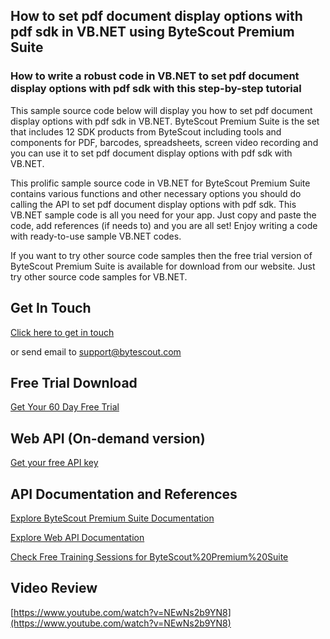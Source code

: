 ## How to set pdf document display options with pdf sdk in VB.NET using ByteScout Premium Suite

### How to write a robust code in VB.NET to set pdf document display options with pdf sdk with this step-by-step tutorial

This sample source code below will display you how to set pdf document display options with pdf sdk in VB.NET. ByteScout Premium Suite is the set that includes 12 SDK products from ByteScout including tools and components for PDF, barcodes, spreadsheets, screen video recording and you can use it to set pdf document display options with pdf sdk with VB.NET.

This prolific sample source code in VB.NET for ByteScout Premium Suite contains various functions and other necessary options you should do calling the API to set pdf document display options with pdf sdk. This VB.NET sample code is all you need for your app. Just copy and paste the code, add references (if needs to) and you are all set! Enjoy writing a code with ready-to-use sample VB.NET codes.

If you want to try other source code samples then the free trial version of ByteScout Premium Suite is available for download from our website. Just try other source code samples for VB.NET.

## Get In Touch

[Click here to get in touch](https://bytescout.zendesk.com/hc/en-us/requests/new?subject=ByteScout%20Premium%20Suite%20Question)

or send email to [support@bytescout.com](mailto:support@bytescout.com?subject=ByteScout%20Premium%20Suite%20Question) 

## Free Trial Download

[Get Your 60 Day Free Trial](https://bytescout.com/download/web-installer?utm_source=github-readme)

## Web API (On-demand version)

[Get your free API key](https://pdf.co/documentation/api?utm_source=github-readme)

## API Documentation and References

[Explore ByteScout Premium Suite Documentation](https://bytescout.com/documentation/index.html?utm_source=github-readme)

[Explore Web API Documentation](https://pdf.co/documentation/api?utm_source=github-readme)

[Check Free Training Sessions for ByteScout%20Premium%20Suite](https://academy.bytescout.com/)

## Video Review

[https://www.youtube.com/watch?v=NEwNs2b9YN8](https://www.youtube.com/watch?v=NEwNs2b9YN8)